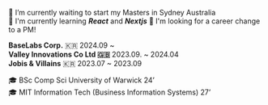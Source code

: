 🏨 I’m currently waiting to start my Masters in Sydney Australia <br/>
🌱 I'm currently learning ***React*** and ***Nextjs***
🎯 I'm looking for a career change to a PM!

**BaseLabs Corp.** 🇰🇷 2024.09 ~ <br/>
**Valley Innovations Co Ltd 🇬🇧** 2023.09. ~ 2024.04 <br/>
**Jobis & Villains** 🇰🇷 2023.07 ~ 2023.09 <br/>

🎓 BSc Comp Sci University of Warwick  24’ <br/>
🎓 MIT Information Tech (Business Information Systems) 27’
